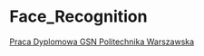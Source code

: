 # Face_Recognition

[Praca Dyplomowa GSN Politechnika Warszawska](https://github.com/HannaDGit/Face_Recognition/blob/master/02709_h_Rozpoznawanie_twarzy_z_wykorzystaniem_wsp%C3%B3%C5%82czesnych_architektur_g%C5%82%C4%99bokich_sieci_neuronowych.ipynb)
